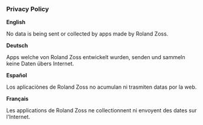### Privacy Policy

**English**

No data is being sent or collected by apps made by Roland Zoss.

**Deutsch**

Apps welche von Roland Zoss entwickelt wurden, senden und sammeln keine Daten übers Internet.

**Español**

Los aplicaciònes de Roland Zoss no acumulan ni trasmiten datas por la web.

**Français**

Les applications de Roland Zoss ne collectionnent ni envoyent des dates sur l'Internet.
